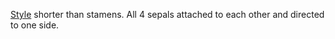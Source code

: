 [Style](./g/style.html) shorter than stamens. All 4 sepals attached to each other and directed to one side.
